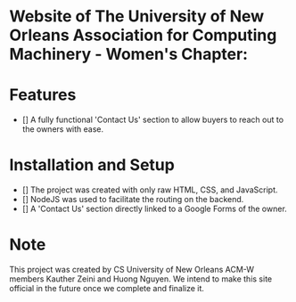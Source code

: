 # Website of The University of New Orleans Association for Computing Machinery - Women's Chapter:



# Features
- [] A fully functional 'Contact Us' section to allow buyers to reach out to the owners with ease.

# Installation and Setup
- [] The project was created with only raw HTML, CSS, and JavaScript.
- [] NodeJS was used to facilitate the routing on the backend.
- [] A 'Contact Us' section directly linked to a Google Forms of the owner.

# Note
This project was created by CS University of New Orleans ACM-W members Kauther Zeini and Huong Nguyen. We intend to make this site official in the future once we complete and finalize it.


